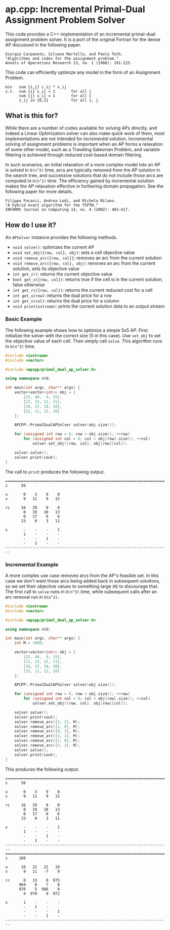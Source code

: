 # ap.cpp: Incremental Primal-Dual Assignment Problem Solver

This code provides a C++ implementation of an incremental primal-dual assignment problem solver. It is a port of the original Fortran for the dense AP discussed in the following paper.

```
Giorgio Carpaneto, Silvano Martello, and Paolo Toth.
"Algorithms and codes for the assignment problem."
Annals of Operations Research 13, no. 1 (1988): 191-223.
```

This code can efficiently optimize any model in the form of an Assignment Problem.

```
min   sum {i,j} c_ij * x_ij
s.t.  sum {i} x_ij = 1       for all j
      sum {j} x_ij = 1       for all i
      x_ij in {0,1}          for all i, j
```

## What is this for?

While there are a number of codes available for solving APs directly, and indeed a Linear Optimization solver can also make quick work of them, most implementations are not intended for _incremental_ solution. Incremental solving of assignment problems is important when an AP forms a relaxation of some other model, such as a Traveling Salesman Problem, and variable filtering is achieved through reduced cost-based domain filtering.

In such scenarios, an initial relaxation of a more complex model into an AP is solved in `O(n^3)` time, arcs are typically removed from the AP solution in the search tree, and successive solutions that do not include those arcs are computed in `O(n^2)` time. The efficiency gained by incremental solution makes the AP relaxation effective in furthering domain propagation. See the following paper for more details.

```
Filippo Focacci, Andrea Lodi, and Michela Milano.
"A hybrid exact algorithm for the TSPTW."
INFORMS Journal on Computing 14, no. 4 (2002): 403-417.
```

## How do I use it?

An `APSolver` instance provides the following methods.

* `void solve()`: optimizes the current AP
* `void set_obj({row, col}, obj)`: sets a cell objective value
* `void remove_arc({row, col}}`: removes an arc from the current solution
* `void remove_arc({row, col}, obj)`: removes an arc from the current solution, sets its objective value
* `int get_z()`: returns the current objective value
* `bool get_x({row, col})`: returns true if the cell is in the current solution, false otherwise
* `int get_rc({row, col})`: returns the current reduced cost for a cell
* `int get_u(row)`: returns the dual price for a row
* `int get_v(col)`: returns the dual price for a column
* `void print(ostream)`: prints the current solution data to an output stream

### Basic Example

The following example shows how to optimize a simple 5x5 AP. First initialize the solver with the correct size (5 in this case). Use `set_obj` to set the objective value of each cell. Then simply call `solve`. This algorithm runs in `O(n^3)` time.

```cpp
#include <iostream>
#include <vector>

#include <apcpp/primal_dual_ap_solver.h>

using namespace std;

int main(int argc, char** argv) {
    vector<vector<int>> obj = {
        {25, 40,  9, 15},
        {12, 33, 22, 31},
        {18, 37, 18, 30},
        {32, 11, 12, 26}
    };

    APCPP::PrimalDualAPSolver solver(obj.size());

    for (unsigned int row = 0; row < obj.size(); ++row)
        for (unsigned int col = 0; col < obj[row].size(); ++col)
            solver.set_obj({row, col}, obj[row][col]);

    solver.solve();
    solver.print(cout);
}
```

The call to `print` produces the following output.

```
========================================================================
z	   56

u	    0    3    9    0
v	    9   11    9   15

rc	   16   29    0    0
	    0   19   10   13
	    0   17    0    6
	   23    0    3   11

x	    -    -    -    1
	    1    -    -    -
	    -    -    1    -
	    -    1    -    -
------------------------------------------------------------------------
```

### Incremental Example

A more complex use case removes arcs from the AP's feasible set. In this case we don't want those arcs being added back in subsequent solutions, so we set their objective values to something large (`M`) to discourage that. The first call to `solve` runs in `O(n^3)` time, while subsequent calls after an arc removal run in `O(n^2)`.

```cpp
#include <iostream>
#include <vector>

#include <apcpp/primal_dual_ap_solver.h>

using namespace std;

int main(int argc, char** argv) {
    int M = 1000;

    vector<vector<int>> obj = {
        {25, 40,  9, 15},
        {12, 33, 22, 31},
        {18, 37, 18, 30},
        {32, 11, 12, 26}
    };

    APCPP::PrimalDualAPSolver solver(obj.size());

    for (unsigned int row = 0; row < obj.size(); ++row)
        for (unsigned int col = 0; col < obj[row].size(); ++col)
            solver.set_obj({row, col}, obj[row][col]);

    solver.solve();
    solver.print(cout);
    solver.remove_arc({2, 2}, M);
    solver.remove_arc({1, 0}, M);
    solver.remove_arc({0, 3}, M);
    solver.remove_arc({3, 1}, M);
    solver.remove_arc({2, 0}, M);
    solver.remove_arc({3, 3}, M);
    solver.solve();
    solver.print(cout);
}
```

This produces the following output.

```
========================================================================
z	   56

u	    0    3    9    0
v	    9   11    9   15

rc	   16   29    0    0
	    0   19   10   13
	    0   17    0    6
	   23    0    3   11

x	    -    -    -    1
	    1    -    -    -
	    -    -    1    -
	    -    1    -    -
------------------------------------------------------------------------
========================================================================
z	  100

u	   16   22   21   19
v	    9   11   -7    9

rc	    0   13    0  975
	  969    0    7    0
	  970    5  986    0
	    4  970    0  972

x	    1    -    -    -
	    -    1    -    -
	    -    -    -    1
	    -    -    1    -
------------------------------------------------------------------------
```